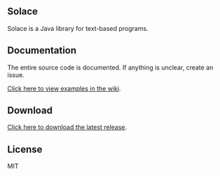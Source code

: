 Solace
----
Solace is a Java library for text-based programs.

Documentation
----
The entire source code is  documented. If anything is unclear, create an issue.

[Click here to view examples in the wiki](https://github.com/peterjohansen/solace/wiki).

Download
----
[Click here to download the latest release](https://github.com/peterjohansen/solace/releases/tag/2.0.0).

License
----
MIT
